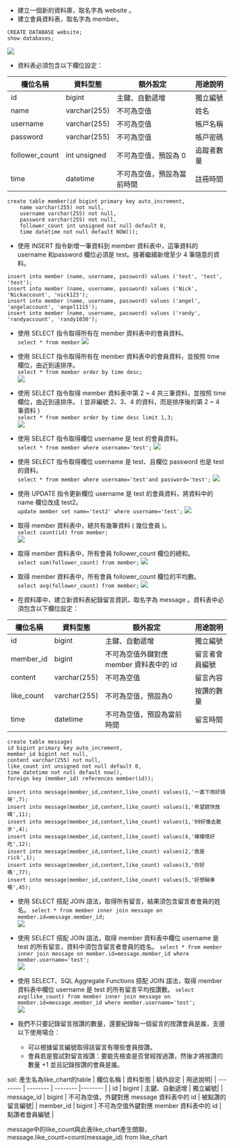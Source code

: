 * 建立⼀個新的資料庫，取名字為 website 。
* 建立會員資料表，取名字為 member。
```
CREATE DATABASE website;
show databases;
```
![](https://i.imgur.com/qYTTTO1.png)

* 資料表必須包含以下欄位設定：

|  欄位名稱 |  資料型態 | 額外設定 | ⽤途說明|
| -------- | --------| ----- |------|
| id    | bigint     | 主鍵、⾃動遞增     | 獨立編號    |
| name   | varchar(255)     | 不可為空值     | 姓名    |
| username| varchar(255)     | 不可為空值     | 帳⼾名稱    |
| password| varchar(255)     | 不可為空值     | 帳⼾密碼    |
| follower_count| int unsigned     | 不可為空值，預設為 0     | 追蹤者數量    |
| time     | datetime     | 不可為空值，預設為當前時間     | 註冊時間    |


```
create table member(id bigint primary key auto_increment,  
    name varchar(255) not null,  
    username varchar(255) not null,  
    password varchar(255) not null,  
    follower_count int unsigned not null default 0,  
    time datetime not null default NOW());
```
* 使⽤ INSERT 指令新增⼀筆資料到 member 資料表中，這筆資料的 username 和password 欄位必須是 test。接著繼續新增⾄少 4 筆隨意的資料。
```
insert into member (name, username, password) values ('test', 'test', 'test');
insert into member (name, username, password) values ('Nick', 'Nickaccount', 'nick123');
insert into member (name, username, password) values ('angel', 'angelaccount', 'angel1115');
insert into member (name, username, password) values ('randy', 'randyaccount', 'randy1030');
```
* 使⽤ SELECT 指令取得所有在 member 資料表中的會員資料。  
`select * from member`
![](https://i.imgur.com/1g7DWTz.png)


* 使⽤ SELECT 指令取得所有在 member 資料表中的會員資料，並按照 time 欄位，由近到遠排序。  
`select * from member order by time desc;`  
![](https://i.imgur.com/jIuTcsk.png)


* 使⽤ SELECT 指令取得 member 資料表中第 2 ~ 4 共三筆資料，並按照 time 欄位，由近到遠排序。 ( 並非編號 2、3、4 的資料，⽽是排序後的第 2 ~ 4 筆資料 )  
`select * from member order by time desc limit 1,3;`  
![](https://i.imgur.com/WNAoBis.png)


* 使⽤ SELECT 指令取得欄位 username 是 test 的會員資料。  
`select * from member where username='test';`
![](https://i.imgur.com/Ktoqda1.png)

* 使⽤ SELECT 指令取得欄位 username 是 test、且欄位 password 也是 test 的資料。  
`select * from member where username='test'and password='test';`
![](https://i.imgur.com/aRaWMNk.png)

* 使⽤ UPDATE 指令更新欄位 username 是 test 的會員資料，將資料中的 name 欄位改成 test2。  
`update member set name='test2' where username='test';`
![](https://i.imgur.com/QK5qTYR.png)

* 取得 member 資料表中，總共有幾筆資料 ( 幾位會員 )。  
`select count(id) from member;`  
![](https://i.imgur.com/Km5byrr.png)

* 取得 member 資料表中，所有會員 follower_count 欄位的總和。  
`select sum(follower_count) from member;`
![](https://i.imgur.com/T3c7Tfv.png)

* 取得 member 資料表中，所有會員 follower_count 欄位的平均數。  
`select avg(follower_count) from member;`
![](https://i.imgur.com/nYKnktv.png)

* 在資料庫中，建立新資料表紀錄留⾔資訊，取名字為 message 。資料表中必須包含以下欄位設定：

|  欄位名稱 | 資料型態 | 額外設定 | ⽤途說明|
| -------- | -------- | -------- | -------- |
| id | bigint | 主鍵、⾃動遞增 | 獨立編號 |
| member_id | bigint | 不可為空值外鍵對應 member 資料表中的 id | 留⾔者會員編號 |
| content| varchar(255)     | 不可為空值     | 留言內容    |
| like_count| varchar(255)     | 不可為空值，預設為0    | 按讚的數量    |
| time     | datetime     | 不可為空值，預設為當前時間     | 留言時間    |
```
create table message(
id bigint primary key auto_increment,
member_id bigint not null,
content varchar(255) not null,
like_count int unsigned not null default 0,
time datetime not null default now(),
foreign key (member_id) references member(id));

insert into message(member_id,content,like_count) values(1,'一直下雨好煩呀',7);
insert into message(member_id,content,like_count) values(1,'希望趕快放晴',11);
insert into message(member_id,content,like_count) values(1,'99好像去散步',4);
insert into message(member_id,content,like_count) values(4,'檸檬塔好吃',12);
insert into message(member_id,content,like_count) values(2,'我是rick',1);
insert into message(member_id,content,like_count) values(3,'你好嗎',77);
insert into message(member_id,content,like_count) values(5,'好想騎車喔',45);
```
* 使⽤ SELECT 搭配 JOIN 語法，取得所有留⾔，結果須包含留⾔者會員的姓名。
`select * from member inner join message on member.id=message.member_id;`  
![](https://i.imgur.com/c7Y07Tl.png)

* 使⽤ SELECT 搭配 JOIN 語法，取得 member 資料表中欄位 username 是 test 的所有留⾔，資料中須包含留⾔者會員的姓名。
`select * from member inner join message on member.id=message.member_id where member.username='test';`  
![](https://i.imgur.com/wLMe2U9.png)

* 使⽤ SELECT、SQL Aggregate Functions 搭配 JOIN 語法，取得 member 資料表中欄位 username 是 test 的所有留⾔平均按讚數。
`select avg(like_count) from member inner join message on member.id=message.member_id where member.username='test';`  
![](https://i.imgur.com/HQKl2PU.png)

* 我們不只要記錄留言按讚的數量，還要紀錄每一個留言的按讚會員是誰，支援以下使用場合：
    - 可以根據留言編號取得該留言有哪些會員按讚。
    - 會員若是嘗試對留言按讚：要能先檢查是否曾經按過讚，然後才將按讚的數量 +1 並且記錄按讚的會員是誰。

sol:
產生名為like_chart的table
| 欄位名稱   | 資料型態 | 額外設定 | 用途說明|
| -------- | -------- | -------- |-------- |
| id     | bigint     | 主鍵、⾃動遞增 | 獨立編號|
| message_id | bigint | 不可為空值，外鍵對應 message 資料表中的 id | 被點讚的留言編號|
| member_id | bigint | 不可為空值外鍵對應 member 資料表中的 id | 點讚者會員編號 |

message中的like_count與此表like_chart產生關聯，message.like_count=count(message_id) from like_chart

